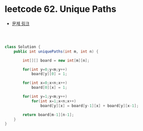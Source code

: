# leetcode 62. Unique Paths

- [문제 링크](https://leetcode.com/problems/unique-paths/submissions/)

</br>

```java

class Solution {
    public int uniquePaths(int m, int n) {

        int[][] board = new int[m][n];

        for(int y=0;y<m;y++)
            board[y][0] = 1;

        for(int x=0;x<n;x++)
            board[0][x] = 1;

        for(int y=1;y<m;y++)
            for(int x=1;x<n;x++)
                board[y][x] = board[y-1][x] + board[y][x-1];

        return board[m-1][n-1];
    }
}

```
